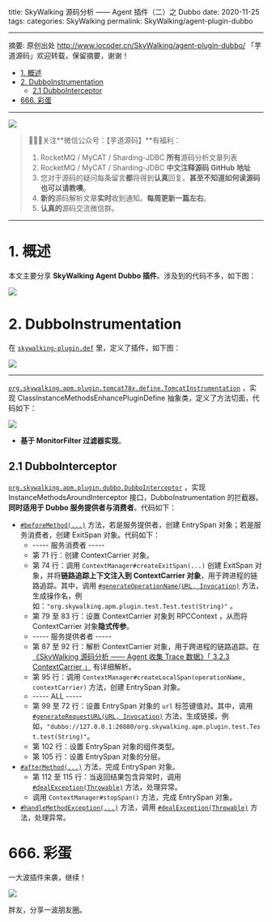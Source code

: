 title: SkyWalking 源码分析 —— Agent 插件（二）之 Dubbo
date: 2020-11-25
tags:
categories: SkyWalking
permalink: SkyWalking/agent-plugin-dubbo

-------

摘要: 原创出处 http://www.iocoder.cn/SkyWalking/agent-plugin-dubbo/ 「芋道源码」欢迎转载，保留摘要，谢谢！

- [1. 概述](http://www.iocoder.cn/SkyWalking/agent-plugin-dubbo/)
- [2. DubboInstrumentation](http://www.iocoder.cn/SkyWalking/agent-plugin-dubbo/)
  - [2.1 DubboInterceptor](http://www.iocoder.cn/SkyWalking/agent-plugin-dubbo/)
- [666. 彩蛋](http://www.iocoder.cn/SkyWalking/agent-plugin-dubbo/)

-------

![](http://www.iocoder.cn/images/common/wechat_mp_2017_07_31.jpg)

> 🙂🙂🙂关注**微信公众号：【芋道源码】**有福利：  
> 1. RocketMQ / MyCAT / Sharding-JDBC **所有**源码分析文章列表  
> 2. RocketMQ / MyCAT / Sharding-JDBC **中文注释源码 GitHub 地址**  
> 3. 您对于源码的疑问每条留言**都**将得到**认真**回复。**甚至不知道如何读源码也可以请教噢**。  
> 4. **新的**源码解析文章**实时**收到通知。**每周更新一篇左右**。  
> 5. **认真的**源码交流微信群。

-------

# 1. 概述

本文主要分享 **SkyWalking Agent Dubbo 插件**。涉及到的代码不多，如下图：

![](http://www.iocoder.cn/images/SkyWalking/2020_11_25/01.png)

# 2. DubboInstrumentation

在 [`skywalking-plugin.def`](https://github.com/YunaiV/skywalking/blob/0128349b40592b8ae329443c52f43577cc9fa16b/apm-sniffer/apm-sdk-plugin/dubbo-plugin/src/main/resources/skywalking-plugin.def) 里，定义了插件，如下图：

![](http://www.iocoder.cn/images/SkyWalking/2020_11_25/03.png)

-------

[`org.skywalking.apm.plugin.tomcat78x.define.TomcatInstrumentation`](https://github.com/YunaiV/skywalking/blob/0128349b40592b8ae329443c52f43577cc9fa16b/apm-sniffer/apm-sdk-plugin/tomcat-7.x-8.x-plugin/src/main/java/org/skywalking/apm/plugin/tomcat78x/define/TomcatInstrumentation.java) ，实现 ClassInstanceMethodsEnhancePluginDefine 抽象类，定义了方法切面，代码如下：

![](http://www.iocoder.cn/images/SkyWalking/2020_11_25/02.png)

* **基于 MonitorFilter 过滤器实现**。

## 2.1 DubboInterceptor

[`org.skywalking.apm.plugin.dubbo.DubboInterceptor`](https://github.com/YunaiV/skywalking/blob/0128349b40592b8ae329443c52f43577cc9fa16b/apm-sniffer/apm-sdk-plugin/dubbo-plugin/src/main/java/org/skywalking/apm/plugin/dubbo/DubboInterceptor.java) ，实现 InstanceMethodsAroundInterceptor 接口，DubboInstrumentation 的拦截器。**同时适用于 Dubbo 服务提供者与消费者**。代码如下：

* [`#beforeMethod(...)`](https://github.com/YunaiV/skywalking/blob/e4bfdfad2540adbc85b4437359b9a5183f05f403/apm-sniffer/apm-sdk-plugin/dubbo-plugin/src/main/java/org/skywalking/apm/plugin/dubbo/DubboInterceptor.java) 方法，若是服务提供者，创建 EntrySpan 对象；若是服务消费者，创建 ExitSpan 对象。代码如下：
    * ----- 服务消费者 ----- 
    * 第 71 行：创建 ContextCarrier 对象。
    * 第 74 行：调用 `ContextManager#createExitSpan(...)` 创建 ExitSpan 对象，并将**链路追踪上下文注入到 ContextCarrier 对象**，用于跨进程的链路追踪。其中，调用 [`#generateOperationName(URL, Invocation)`](https://github.com/YunaiV/skywalking/blob/e4bfdfad2540adbc85b4437359b9a5183f05f403/apm-sniffer/apm-sdk-plugin/dubbo-plugin/src/main/java/org/skywalking/apm/plugin/dubbo/DubboInterceptor.java#L146) 方法，生成操作名，例如：`"org.skywalking.apm.plugin.test.Test.test(String)"` 。
    * 第 79 至 83 行：设置 ContextCarrier 对象到 RPCContext ，从而将 ContextCarrier 对象**隐式传参**。
    * ----- 服务提供者者 ----- 
    * 第 87 至 92 行：解析 ContextCarrier 对象，用于跨进程的链路追踪。在 [《SkyWalking 源码分析 —— Agent 收集 Trace 数据》「 3.2.3 ContextCarrier 」](http://www.iocoder.cn/SkyWalking/agent-collect-trace/?self) 有详细解析。
    * 第 95 行：调用 `ContextManager#createLocalSpan(operationName, contextCarrier)` 方法，创建 EntrySpan 对象。
    * ----- ALL ----- 
    * 第 99 至 72 行：设置 EntrySpan 对象的 `url` 标签键值对。其中，调用 [`#generateRequestURL(URL, Invocation)`](https://github.com/YunaiV/skywalking/blob/e4bfdfad2540adbc85b4437359b9a5183f05f403/apm-sniffer/apm-sdk-plugin/dubbo-plugin/src/main/java/org/skywalking/apm/plugin/dubbo/DubboInterceptor.java#L169-L176) 方法，生成链接。例如，`"dubbo://127.0.0.1:20880/org.skywalking.apm.plugin.test.Test.test(String)"`。
    * 第 102 行：设置 EntrySpan 对象的组件类型。
    * 第 105 行：设置 EntrySpan 对象的分层。
* [`#afterMethod(...)`](https://github.com/YunaiV/skywalking/blob/e4bfdfad2540adbc85b4437359b9a5183f05f403/apm-sniffer/apm-sdk-plugin/dubbo-plugin/src/main/java/org/skywalking/apm/plugin/dubbo/DubboInterceptor.java#L109) 方法，完成 EntrySpan 对象。
    * 第 112 至 115 行：当返回结果包含异常时，调用 [`#dealException(Throwable)`](https://github.com/YunaiV/skywalking/blob/e4bfdfad2540adbc85b4437359b9a5183f05f403/apm-sniffer/apm-sdk-plugin/dubbo-plugin/src/main/java/org/skywalking/apm/plugin/dubbo/DubboInterceptor.java#L132) 方法，处理异常。
    * 调用 `ContextManager#stopSpan()` 方法，完成 EntrySpan 对象。
* [`#handleMethodException(...)`](https://github.com/YunaiV/skywalking/blob/e4bfdfad2540adbc85b4437359b9a5183f05f403/apm-sniffer/apm-sdk-plugin/dubbo-plugin/src/main/java/org/skywalking/apm/plugin/dubbo/DubboInterceptor.java#L123) 方法，调用 [`#dealException(Throwable)`](https://github.com/YunaiV/skywalking/blob/e4bfdfad2540adbc85b4437359b9a5183f05f403/apm-sniffer/apm-sdk-plugin/dubbo-plugin/src/main/java/org/skywalking/apm/plugin/dubbo/DubboInterceptor.java#L132) 方法，处理异常。


# 666. 彩蛋

一大波插件来袭，继续！

![](http://www.iocoder.cn/images/SkyWalking/2020_11_25/04.png)

胖友，分享一波朋友圈。

